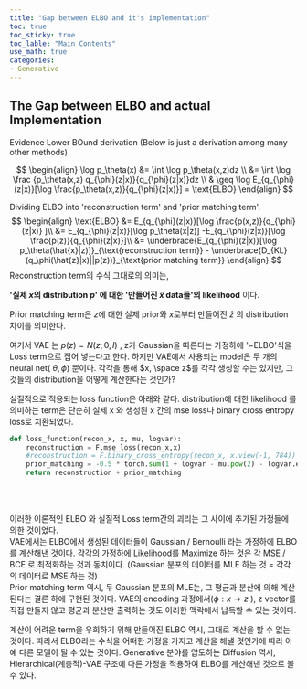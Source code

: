 ```yaml
---
title: "Gap between ELBO and it's implementation"
toc: true
toc_sticky: true
toc_lable: "Main Contents"
use_math: true
categories:
- Generative
---
```


## The Gap between ELBO and actual Implementation

Evidence Lower BOund derivation 
(Below is just a derivation among many other methods)

$$
\begin{align}
 \log p_\theta(x) &= \int \log p_\theta(x,z)dz \\
&= \int \log \frac {p_\theta(x,z) q_{\phi}(z|x)}{q_{\phi}(z|x)}dz \\
& \geq \log E_{q_{\phi}(z|x)}[\log \frac{p_\theta(x,z)}{q_{\phi}(z|x)}] = \text{ELBO}
\end{align}
$$


Dividing ELBO into 'reconstruction term' and 'prior matching term'. 
$$
\begin{align}
\text{ELBO} &= E_{q_{\phi}(z|x)}[\log \frac{p(x,z)}{q_{\phi}(z|x)} ]\\
		&= E_{q_{\phi}(z|x)}[\log p_\theta(x|z)] -E_{q_{\phi}(z|x)}[\log \frac{p(z)}{q_{\phi}(z|x)}]\\
		&= \underbrace{E_{q_{\phi}(z|x)}[\log p_\theta(\hat{x}|z)]}_{\text{reconstruction term}} - \underbrace{D_{KL}(q_\phi(\hat{z}|x)||p(z))}_{\text{prior matching term}}
\end{align}
$$
Reconstruction term의 수식 그대로의 의미는,

**'실제 $x$의 distribution $p$' 에 대한 '만들어진 $\hat{x}$ data들'의 likelihood** 이다.

Prior matching term은 $z$에 대한 실제 prior와 $x$로부터 만들어진 $\hat{z}$ 의 distribution 차이를 의미한다. 

여기서 VAE 는 $p(z)=N(z;0,I)$ , z가 Gaussian을 따른다는 가정하에 '$-\text{ELBO}$'식을 Loss term으로 집어 넣는다고 한다. 하지만 VAE에서 사용되는 model은 두 개의 neural net( $\theta, \phi$) 뿐이다. 각각을 통해 $x, \space z$를 각각 생성할 수는 있지만, 그것들의 distribution을 어떻게 계산한다는 것인가?

 실질적으로 적용되는 loss function은 아래와 같다. distribution에 대한 likelihood 를 의미하는 term은 단순히 실제 x 와 생성된 x 간의 mse loss나 binary cross entropy loss로 치환되었다.

```python
def loss_function(recon_x, x, mu, logvar):
    reconstruction = F.mse_loss(recon_x,x)
    #reconstruction = F.binary_cross_entropy(recon_x, x.view(-1, 784))
    prior_matching = -0.5 * torch.sum(1 + logvar - mu.pow(2) - logvar.exp())
    return reconstruction + prior_matching
```

<br/><br/>



이러한 이론적인 ELBO 와 실질적 Loss term간의 괴리는 그 사이에 추가된 가정들에 의한 것이었다.    
VAE에서는 ELBO에서 생성된 데이터들이 Gaussian / Bernoulli 라는 가정하에 ELBO를 계산해낸 것이다. 각각의 가정하에 Likelihood를 Maximize 하는 것은 각 MSE / BCE 로 최적화하는 것과 동치이다. (Gaussian 분포의 데이터를 MLE 하는 것 = 각각의 데이터로 MSE 하는 것)   
Prior matching term 역시, 두  Gaussian 분포의 MLE는, 그 평균과 분산에 의해 계산된다는 결론 하에 구현된 것이다.  VAE의 encoding 과정에서($\phi: x \rightarrow z$ ),  z vector를 직접 만들지 않고 평균과 분산만 출력하는 것도 이러한 맥락에서 납득할 수 있는 것이다.



계산이 어려운 term을 우회하기 위해 만들어진 ELBO 역시, 그대로 계산을 할 수 없는 것이다. 따라서 ELBO라는 수식을 어떠한 가정을 가지고 계산을 해낼 것인가에 따라 아예 다른 모델이 될 수 있는 것이다. Generative 분야를 압도하는 Diffusion 역시, Hierarchical(계층적)-VAE 구조에 다른 가정을 적용하여 ELBO를 계산해낸 것으로 볼 수 있다.



 



<!--

ELBO를 최대화 함으로서 $p_\theta(x)$ 를 최대화 한다는 것은,  $\theta$ 로 생성된 data의 distribution   

-->


